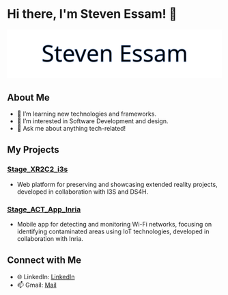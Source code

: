 # Hi there, I'm Steven Essam! 👋
![Steven Essam Animation](stevenessam.svg)


## About Me

- 🌱 I’m learning new technologies and frameworks.
- 🤔 I’m interested in Software Development and design.
- 💬 Ask me about anything tech-related!

## My Projects

### [Stage_XR2C2_i3s](https://github.com/stevenessam/Stage_XR2C2_i3s)
- Web platform for preserving and showcasing extended reality projects, developed in collaboration with I3S and DS4H.

### [Stage_ACT_App_Inria](https://github.com/stevenessam/Stage_ACT_App_Inria)

- Mobile app for detecting and monitoring Wi-Fi networks, focusing on identifying contaminated areas using IoT technologies, developed in collaboration with Inria.


## Connect with Me

- 🌐 LinkedIn: [LinkedIn](https://www.linkedin.com/in/stevenessam/)
- 📫 Gmail: [Mail](mailto:steven.es.fr@gmail.com)
